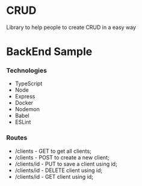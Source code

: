 # CRUD

Library to help people to create CRUD in a easy way

# BackEnd Sample

### Technologies

- TypeScript
- Node
- Express
- Docker
- Nodemon
- Babel
- ESLint

### Routes

- /clients - GET to get all clients;
- /clients - POST to create a new client;
- /clients/id - PUT to save a client using id;
- /clients/id - DELETE client using id;
- /clients/id - GET client using id;
